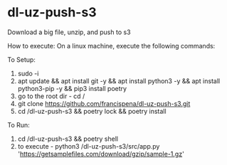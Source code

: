 # dl-uz-push-s3

Download a big file, unzip, and push to s3

How to execute:
On a linux machine, execute the following commands:

To Setup:

1. sudo -i
2. apt update && apt install git -y && apt install python3 -y && apt install python3-pip -y && pip3 install poetry
3. go to the root dir - cd /
4. git clone https://github.com/francispena/dl-uz-push-s3.git
5. cd /dl-uz-push-s3 && poetry lock && poetry install

To Run:

1. cd /dl-uz-push-s3 && poetry shell
2. to execute - python3 /dl-uz-push-s3/src/app.py 'https://getsamplefiles.com/download/gzip/sample-1.gz'
